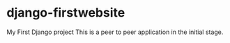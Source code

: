 # django-firstwebsite
My First Django project 
This is a peer to peer application in the initial stage.

